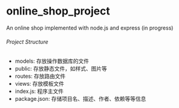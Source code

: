 # online_shop_project
An online shop implemented with node.js and express (in progress)

###### Project Structure

* models: 存放操作数据库的文件
* public: 存放静态文件，如样式、图片等
* routes: 存放路由文件
* views: 存放模板文件
* index.js: 程序主文件
* package.json: 存储项目名、描述、作者、依赖等等信息